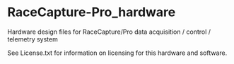 RaceCapture-Pro_hardware
========================

Hardware design files for RaceCapture/Pro data acquisition / control / telemetry system

See License.txt for information on licensing for this hardware and software.
